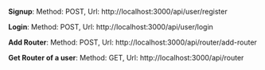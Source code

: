 **Signup**:
Method: POST,
Url:  http://localhost:3000/api/user/register

**Login**:
Method: POST,
Url:  http://localhost:3000/api/user/login

**Add Router**:
Method: POST,
Url: http://localhost:3000/api/router/add-router

**Get Router of a user**:
Method: GET,
Url: http://localhost:3000/api/router
